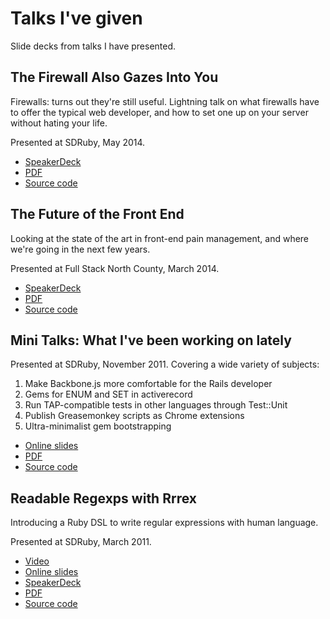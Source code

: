 # Talks I've given #

Slide decks from talks I have presented.

## The Firewall Also Gazes Into You ##

Firewalls: turns out they're still useful. Lightning talk on what firewalls have to offer
the typical web developer, and how to set one up on your server without hating your life.

Presented at SDRuby, May 2014.

* [SpeakerDeck](https://speakerdeck.com/iangreenleaf/the-firewall-also-gazes-into-you)
* [PDF](https://iangreenleaf.github.io/talks/firewalls.pdf)
* [Source code](./firewalls)

## The Future of the Front End ##

Looking at the state of the art in front-end pain management, and where we're going in the next few years.

Presented at Full Stack North County, March 2014.

* [SpeakerDeck](https://speakerdeck.com/iangreenleaf/the-future-of-the-front-end-or-how-i-learned-to-stop-worrying-and-love-javascript)
* [PDF](https://iangreenleaf.github.io/talks/future_of_the_frontend.pdf)
* [Source code](./future_of_the_frontend)

## Mini Talks: What I've been working on lately ##

Presented at SDRuby, November 2011.
Covering a wide variety of subjects:

1. Make Backbone.js more comfortable for the Rails developer
2. Gems for ENUM and SET in activerecord
3. Run TAP-compatible tests in other languages through Test::Unit
4. Publish Greasemonkey scripts as Chrome extensions
5. Ultra-minimalist gem bootstrapping

* [Online slides](https://iangreenleaf.github.io/talks/minitalks)
* [PDF](https://iangreenleaf.github.io/talks/minitalks.pdf)
* [Source code](./minitalks)

## Readable Regexps with Rrrex ##

Introducing a Ruby DSL to write regular expressions with human language.

Presented at SDRuby, March 2011.

* [Video](http://www.sdruby.org/podcast/101)
* [Online slides](https://iangreenleaf.github.io/talks/rrrex)
* [SpeakerDeck](https://speakerdeck.com/iangreenleaf/readable-regexps-with-rrrex)
* [PDF](https://iangreenleaf.github.io/talks/rrrex.pdf)
* [Source code](./rrrex)
